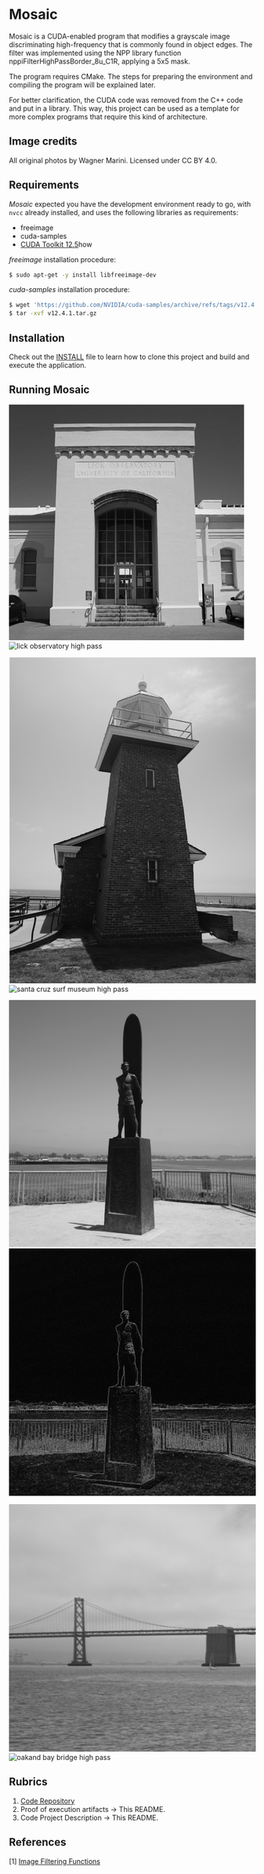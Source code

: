 # Mosaic

Mosaic is a CUDA-enabled program that modifies a grayscale image discriminating high-frequency that is commonly found in object edges. 
The filter was implemented using the NPP library function nppiFilterHighPassBorder_8u_C1R, applying a 5x5 mask.

The program requires CMake. The steps for preparing the environment and compiling the program will be explained later. 

For better clarification, the CUDA code was removed from the C++ code and put in a library. This way, this project can be used as a template for more complex programs that require this kind of architecture.

## Image credits

All original photos by Wagner Marini. Licensed under CC BY 4.0.  

## Requirements

*Mosaic* expected you have the development environment ready to go, with `nvcc` already installed, and uses the following libraries as requirements:

- freeimage
- cuda-samples
- [CUDA Toolkit 12.5](https://developer.nvidia.com/cuda-downloads?target_os=Linux&target_arch=x86_64&Distribution=Ubuntu&target_version=22.04&target_type=deb_network)how

*freeimage* installation procedure:  

```bash
$ sudo apt-get -y install libfreeimage-dev
```

*cuda-samples* installation procedure:

```bash
$ wget 'https://github.com/NVIDIA/cuda-samples/archive/refs/tags/v12.4.1.tar.gz'
$ tar -xvf v12.4.1.tar.gz
```

## Installation

Check out the [INSTALL](https://github.com/wmarini/mosaic/blob/main/INSTALL.md) file to learn how to clone this project and build and execute the application.

## Running Mosaic

![lick observatory](https://github.com/wmarini/mosaic/blob/main/data/DSC06580.jpg)  
![lick observatory high pass](https://github.com/wmarini/mosaic/blob/main/data/DSC06580_out.jpg)  

![santa cruz surf museum](https://github.com/wmarini/mosaic/blob/main/data/DSC06609.jpg)  
![santa cruz surf museum high pass](https://github.com/wmarini/mosaic/blob/main/data/DSC06609_out.jpg)  

![santa cruz surfing statue](https://github.com/wmarini/mosaic/blob/main/data/DSC06628.jpg)  
![santa cruz surfing statue high pass](https://github.com/wmarini/mosaic/blob/main/data/DSC06628_out.jpg)  

![oakand bay bridge](https://github.com/wmarini/mosaic/blob/main/data/DSC06834.jpg)  
![oakand bay bridge high pass](https://github.com/wmarini/mosaic/blob/main/data/DSC06834_out.jpg)  


## Rubrics

1. [Code Repository](https://github.com/wmarini/mosaic)
1. Proof of execution artifacts &rarr; This README.
1. Code Project Description &rarr; This README.

## References

[1] [Image Filtering Functions](https://docs.nvidia.com/cuda/npp/image_filtering_functions.html)
